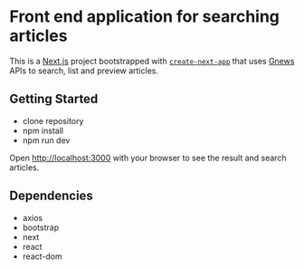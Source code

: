 # Front end application for searching articles

This is a [Next.js](https://nextjs.org/) project bootstrapped with
[`create-next-app`](https://github.com/vercel/next.js/tree/canary/packages/create-next-app) that uses
[Gnews](https://gnews.io) APIs to search, list and preview articles.

## Getting Started

- clone repository
- npm install
- npm run dev

Open [http://localhost:3000](http://localhost:3000) with your browser to see the result and search articles.

## Dependencies

- axios
- bootstrap
- next
- react
- react-dom
